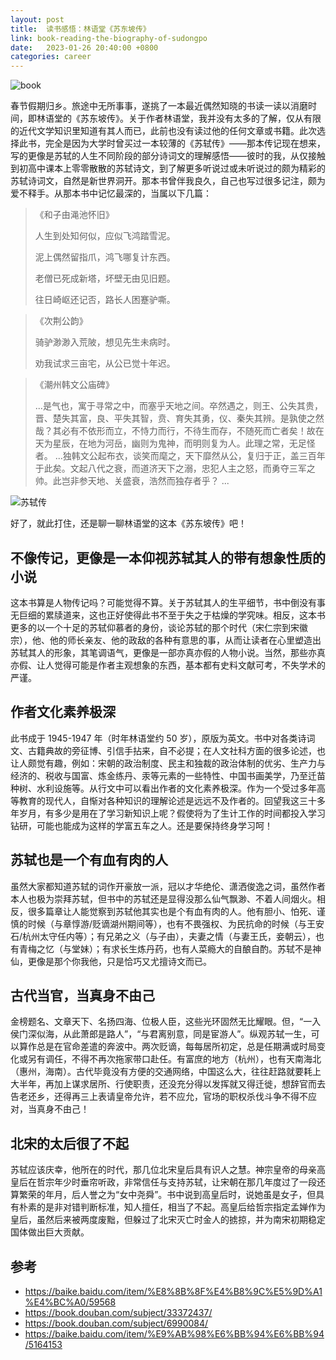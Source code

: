 ```yaml
---
layout: post
title:  读书感悟：林语堂《苏东坡传》
link: book-reading-the-biography-of-sudongpo
date:   2023-01-26 20:40:00 +0800
categories: career
---
```


![book](https://img9.doubanio.com/view/subject/l/public/s28942595.jpg)

春节假期归乡。旅途中无所事事，遂挑了一本最近偶然知晓的书读一读以消磨时间，即林语堂的《苏东坡传》。关于作者林语堂，我并没有太多的了解，仅从有限的近代文学知识里知道有其人而已，此前也没有读过他的任何文章或书籍。此次选择此书，完全是因为大学时曾买过一本较薄的《苏轼传》——那本传记现在想来，写的更像是苏轼的人生不同阶段的部分诗词文的理解感悟——彼时的我，从仅接触到初高中课本上零零散散的苏轼诗文，到了解更多听说过或未听说过的颇为精彩的苏轼诗词文，自然是新世界洞开。那本书曾伴我良久，自己也写过很多记注，颇为爱不释手。从那本书中记忆最深的，当属以下几篇：

> 《和子由渑池怀旧》
>
> 人生到处知何似，应似飞鸿踏雪泥。
>
> 泥上偶然留指爪，鸿飞哪复计东西。
>
> 老僧已死成新塔，坏壁无由见旧题。
>
> 往日崎岖还记否，路长人困蹇驴嘶。

> 《次荆公韵》
>
> 骑驴渺渺入荒陂，想见先生未病时。
>
> 劝我试求三亩宅，从公已觉十年迟。

> 《潮州韩文公庙碑》
>
> ...是气也，寓于寻常之中，而塞乎天地之间。卒然遇之，则王、公失其贵，晋、楚失其富，良、平失其智，贲、育失其勇，仪、秦失其辨。是孰使之然哉？其必有不依形而立，不恃力而行，不待生而存，不随死而亡者矣！故在天为星辰，在地为河岳，幽则为鬼神，而明则复为人。此理之常，无足怪者。
> ...独韩文公起布衣，谈笑而麾之，天下靡然从公，复归于正，盖三百年于此矣。文起八代之衰，而道济天下之溺，忠犯人主之怒，而勇夺三军之帅。此岂非参天地、关盛衰，浩然而独存者乎？
> ...

![苏轼传](https://img2.doubanio.com/view/subject/l/public/s33576673.jpg)

好了，就此打住，还是聊一聊林语堂的这本《苏东坡传》吧！

## 不像传记，更像是一本仰视苏轼其人的带有想象性质的小说

这本书算是人物传记吗？可能觉得不算。关于苏轼其人的生平细节，书中倒没有事无巨细的累牍道来，这也正好使得此书不至于失之于枯燥的学究味。相反，这本书更多的以一个十足的苏轼仰慕者的身份，谈论苏轼的那个时代（宋仁宗到宋徽宗），他、他的师长亲友、他的政敌的各种有意思的事，从而让读者在心里塑造出苏轼其人的形象，其笔调语气，更像是一部亦真亦假的人物小说。当然，那些亦真亦假、让人觉得可能是作者主观想象的东西，基本都有史料文献可考，不失学术的严谨。

## 作者文化素养极深

此书成于 1945-1947 年（时年林语堂约 50 岁），原版为英文。书中对各类诗词文、古籍典故的旁征博、引信手拈来，自不必提；在人文社科方面的很多论述，也让人颇觉有趣，例如：宋朝的政治制度、民主和独裁的政治体制的优劣、生产力与经济的、税收与国富、炼金练丹、汞等元素的一些特性、中国书画美学，乃至迁苗种树、水利设施等。从行文中可以看出作者的文化素养极深。作为一个受过多年高等教育的现代人，自惭对各种知识的理解论述是远远不及作者的。回望我这三十多年岁月，有多少是用在了学习新知识上呢？假使将为了生计工作的时间都投入学习钻研，可能也能成为这样的学富五车之人。还是要保持终身学习呵！

## 苏轼也是一个有血有肉的人

虽然大家都知道苏轼的词作开豪放一派，冠以才华绝伦、潇洒俊逸之词，虽然作者本人也极为崇拜苏轼，但书中的苏轼还是显得没那么仙气飘渺、不着人间烟火。相反，很多篇章让人能觉察到苏轼他其实也是个有血有肉的人。他有胆小、怕死、谨慎的时候（与章惇游/贬谪湖州期间等），也有不畏强权、为民抗命的时候（与王安石/杭州太守任内等）；有兄弟之义（与子由），夫妻之情（与妻王氏，妾朝云），也有青梅之忆（与堂妹）；有求长生炼丹药，也有人菜瘾大的自酿自酌。苏轼不是神仙，更像是那个你我他，只是恰巧又尤擅诗文而已。

## 古代当官，当真身不由己

金榜题名、文章天下、名扬四海、位极人臣，这些光环固然无比耀眼。但，“一入侯门深似海，从此萧郎是路人”，“与君离别意，同是宦游人”。纵观苏轼一生，可以算作总是在官命差遣的奔波中。两次贬谪，每每居所初定，总是任期满或时局变化或另有调任，不得不再次拖家带口赴任。有富庶的地方（杭州），也有天南海北（惠州，海南）。古代毕竟没有方便的交通网络，中国这么大，往往赶路就要耗上大半年，再加上谋求居所、行使职责，还没充分得以发挥就又得迁徙，想辞官而去告老还乡，还得再三上表请皇帝允许，若不应允，官场的职权杀伐斗争不得不应对，当真身不由己！

## 北宋的太后很了不起

苏轼应该庆幸，他所在的时代，那几位北宋皇后具有识人之慧。神宗皇帝的母亲高皇后在哲宗年少时垂帘听政，非常信任与支持苏轼，让宋朝在那几年度过了一段还算繁荣的年月，后人誉之为“女中尧舜”。书中说到高皇后时，说她虽是女子，但具有朴素的是非对错判断标准，知人擅任，相当了不起。高皇后给哲宗指定孟婵作为皇后，虽然后来被两度废黜，但躲过了北宋灭亡时金人的掳掠，并为南宋初期稳定国体做出巨大贡献。

## 参考

- <https://baike.baidu.com/item/%E8%8B%8F%E4%B8%9C%E5%9D%A1%E4%BC%A0/59568>
- <https://book.douban.com/subject/33372437/>
- <https://book.douban.com/subject/6990084/>
- <https://baike.baidu.com/item/%E9%AB%98%E6%BB%94%E6%BB%94/5164153>


